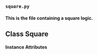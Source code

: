 
### ```square.py```
#### This is the file containing a square logic.
## Class Square
#### Instance Attributes

